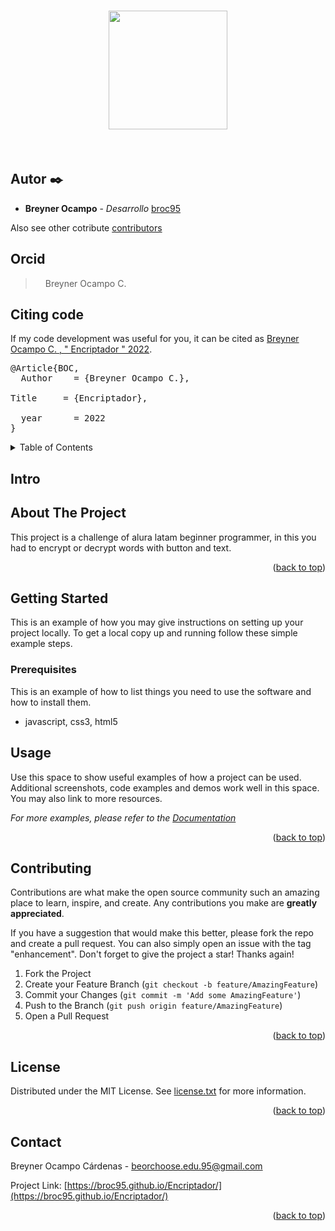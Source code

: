    <h1 align="center">
<img src="https://lh3.googleusercontent.com/a-/AOh14GjzMXZP5SFwL8OpSNU7N4YW3WR4_exx7s5KJnUI=s346-p-rw-no" width="190">
</h1><br>

## Autor ✒️


* **Breyner Ocampo** - *Desarrollo* [broc95](https://github.com/BROC95)

Also see other cotribute [contributors](https://github.com/BROC95/notas-colegio/graphs/contributors) 

## Orcid
<blockquote>
<div>
</div></blockquote>
<blockquote>
<div><a class="reference external image-reference" href="https://orcid.org/
0000-0003-1237-3173"><img alt="" src="https://orcid.org/assets/vectors/orcid.logo.icon.svg "width="12" height="12" /></a>
 Breyner Ocampo C.</div> </blockquote>



<!-- # Citar codigo -->
<section id="citing-matplotlib">
<h1>Citing code <a class="headerlink" href="#citing-matplotlib" title="Permalink to this headline"></a></h1>
<p>If my code development was useful for you, it can be cited as <a class="reference external" href="https://doi.org/10.1109/MCSE.2007.55">Breyner Ocampo C. , &quot Encriptador  &quot; 2022</a>.</p>
<div class="highlight-bibtex notranslate"><div class="highlight"><pre><span></span><span class="nc">@Article</span><span class="p">{</span><span class="nl">BOC</span><span class="p">,</span><span class="w"></span>
<span class="w">  </span><span class="na">Author</span><span class="w">    </span><span class="p">=</span><span class="w"> </span><span class="s">{Breyner Ocampo C.}</span><span class="p">,</span><span class="w"></span>
<span class="w">  </span>
<span class="na">Title</span><span class="w">     </span><span class="p">=</span><span class="w"> </span><span class="s">{Encriptador}</span><span class="p">,</span><span class="w"></span>
<span class="w">  </span>
<span class="w">  </span><span class="na">year</span><span class="w">      </span><span class="p">=</span><span class="w"> </span><span class="m">2022</span><span class="w"></span>
<span class="p">}</span><span class="w"></span>
</pre></div>
</div>

<div id="top"></div>
<!-- TABLE OF CONTENTS -->
<details>
  <summary>Table of Contents</summary>
  <ol>
  <li><a href="#Breyner">Ejecutando las pruebas </a></li>
    <li>
      <a href="#Comenzando ">Intro</a>
      <ul>
        <li><a href="#built-with">Built With</a></li>
      </ul>
    </li>
    <li>
      <a href="#getting-started">Getting Started</a>
      <ul>
        <li><a href="#prerequisites">Prerequisites</a></li>
        <li><a href="#Ejecutando las pruebas">Ejecutando las pruebas </a></li>
      </ul>
    </li>
    <li><a href="#usage">Usage</a></li>
    <!-- <li><a href="#roadmap">Roadmap</a></li> -->
    <li><a href="#contributing">Contributing</a></li>
    <li><a href="#license">License</a></li>
    <li><a href="#contact">Contact</a></li>
    <li><a href="#acknowledgments">Acknowledgments</a></li>
  </ol>
</details>




   




<!--


<!-- ABOUT THE PROJECT -->
# Intro
## About The Project

This project is a challenge of alura  latam beginner programmer, in this you had to encrypt or decrypt words with button and text.

<!-- <p align="right">(<a href="#top">back to top</a>)</p> -->




<p align="right">(<a href="#top">back to top</a>)</p>



<!-- GETTING STARTED -->
## Getting Started

This is an example of how you may give instructions on setting up your project locally.
To get a local copy up and running follow these simple example steps.

### Prerequisites

This is an example of how to list things you need to use the software and how to install them.
* javascript, css3, html5
  <!-- ```
  pip install -r requiriments.txt
  ``` -->




<!-- USAGE EXAMPLES -->
## Usage

Use this space to show useful examples of how a project can be used. Additional screenshots, code examples and demos work well in this space. You may also link to more resources.

_For more examples, please refer to the [Documentation](https://example.com)_





<p align="right">(<a href="#top">back to top</a>)</p>



<!-- CONTRIBUTING -->
## Contributing

Contributions are what make the open source community such an amazing place to learn, inspire, and create. Any contributions you make are **greatly appreciated**.

If you have a suggestion that would make this better, please fork the repo and create a pull request. You can also simply open an issue with the tag "enhancement".
Don't forget to give the project a star! Thanks again!

1. Fork the Project
2. Create your Feature Branch (`git checkout -b feature/AmazingFeature`)
3. Commit your Changes (`git commit -m 'Add some AmazingFeature'`)
4. Push to the Branch (`git push origin feature/AmazingFeature`)
5. Open a Pull Request

<p align="right">(<a href="#top">back to top</a>)</p>



<!-- LICENSE -->
## License

Distributed under the MIT License. See [license.txt](https://github.com/BROC95/JavaExercises/blob/main/LICENSE)  for more information.

<p align="right">(<a href="#top">back to top</a>)</p>



<!-- CONTACT -->
## Contact

Breyner Ocampo Cárdenas  - beorchoose.edu.95@gmail.com

Project Link: [https://broc95.github.io/Encriptador/](https://broc95.github.io/Encriptador/)

<p align="right">(<a href="#top">back to top</a>)</p>


